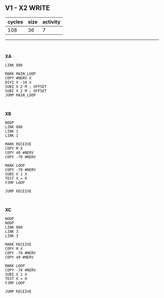 ## V1 - X2 WRITE

| cycles | size | activity |
| ------ | ---- | -------- |
| 108 | 36 | 7 |
<hr>
<br>

**XA**

```
LINK 800

MARK MAIN_LOOP
COPY #NERV X
DIVI X -10 X
SUBI X 2 M ; OFFSET
SUBI X 2 M ; OFFSET
JUMP MAIN_LOOP
```

<br>

**XB**

```
NOOP
LINK 800
LINK 1
LINK 1

MARK RECEIVE
COPY M X
COPY 40 #NERV
COPY -70 #NERV

MARK LOOP
COPY -70 #NERV
SUBI X 1 X
TEST X = 0
FJMP LOOP

JUMP RECEIVE
```

<br>

**XC**

```
NOOP
NOOP
LINK 800
LINK 3
LINK 3

MARK RECEIVE
COPY M X
COPY -70 #NERV
COPY 40 #NERV

MARK LOOP
COPY -70 #NERV
SUBI X 1 X
TEST X = 0
FJMP LOOP

JUMP RECEIVE
```
